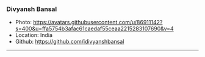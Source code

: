 ### Divyansh Bansal
- Photo: https://avatars.githubusercontent.com/u/86911142?s=400&u=ffa5754b3afac61caedaf55ceaa2215283107690&v=4
- Location: India
- Github: https://github.com/idivyanshbansal
***

